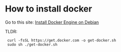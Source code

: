 # How to install docker
Go to this site: [Install Docker Engine on Debian](https://docs.docker.com/engine/install/debian/)

TLDR:
```
 curl -fsSL https://get.docker.com -o get-docker.sh
 sudo sh ./get-docker.sh 
```
